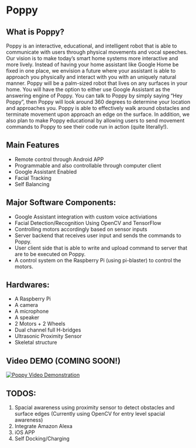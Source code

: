 # Poppy

## What is Poppy?
Poppy is an interactive, educational, and intelligent robot that is able to communicate with users through physical movements and vocal speeches. Our vision is to make today’s smart home systems more interactive and more lively. Instead of having your home assistant like Google Home be fixed in one place, we envision a future where your assistant is able to approach you physically and interact with you with an uniquely natural manner. Poppy will be a palm-sized robot that lives on any surfaces in your home. You will have the option to either use Google Assistant as the answering engine of Poppy. You can talk to Poppy by simply saying “Hey Poppy”, then Poppy will look around 360 degrees to determine your location and approaches you. Poppy is able to effectively walk around obstacles and terminate movement upon approach an edge on the surface. In addition, we also plan to make Poppy educational by allowing users to send movement commands to Poppy to see their code run in action (quite literally!). 

## Main Features
* Remote control through Android APP
* Programmable and also controllable through computer client
* Google Assistant Enabled
* Facial Tracking
* Self Balancing

## Major Software Components:
* Google Assistant integration with custom voice activiations
* Facial Detection/Recognition Using OpenCV and TensorFlow
* Controlling motors accordingly based on sensor inputs
* Server backend that receives user input and sends the commands to Poppy.
* User client side that is able to write and upload command to server that are to be executed on Poppy.
* A control system on the Raspberry Pi (using pi-blaster) to control the motors.

## Hardwares: 
* A Raspberry Pi
* A camera
* A microphone
* A speaker
* 2 Motors + 2 Wheels
* Dual channel full H-bridges
* Ultrasonic Proximity Sensor
* Skeletal structure

## Video DEMO (COMING SOON!)
[![Poppy Video Demonstration](https://img.youtube.com/vi/w4yrwwst9eY/0.jpg)](https://www.youtube.com/embed/w4yrwwst9eY)

## TODOS:
1. Spacial awareness using proximity sensor to detect obstacles and surface edges (Currently using OpenCV for entry level spacial awareness)
2. Integrate Amazon Alexa
3. iOS APP
4. Self Docking/Charging
